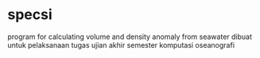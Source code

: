# specsi
program for calculating volume and density anomaly from seawater
dibuat untuk pelaksanaan tugas ujian akhir semester komputasi oseanografi
